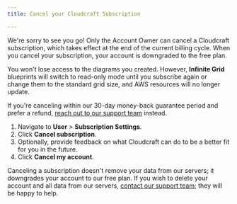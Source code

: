 ```yaml
---
title: Cancel your Cloudcraft Subscription

---
```


We're sorry to see you go! Only the Account Owner can cancel a Cloudcraft subscription, which takes effect at the end of the current billing cycle. When you cancel your subscription, your account is downgraded to the free plan.

You won't lose access to the diagrams you created. However, **Infinite Grid** blueprints will switch to read-only mode until you subscribe again or change them to the standard grid size, and AWS resources will no longer update.

<div class="alert alert-info">If you're canceling within our 30-day money-back guarantee period and prefer a refund, <a href="https://app.cloudcraft.co/support" rel="help" title="Cloudcraft support">reach out to our support team</a> instead.
</div>

1. Navigate to **User** > **Subscription Settings**.
2. Click **Cancel subscription**.
3. Optionally, provide feedback on what Cloudcraft can do to be a better fit for you in the future.
4. Click **Cancel my account**.

<div class="alert alert-danger">Canceling a subscription doesn't remove your data from our servers; it downgrades your account to our free plan. If you wish to delete your account and all data from our servers, <a href="https://app.cloudcraft.co/support" rel="help" title="Cloudcraft support">contact our support team</a>; they will be happy to help.
</div>
